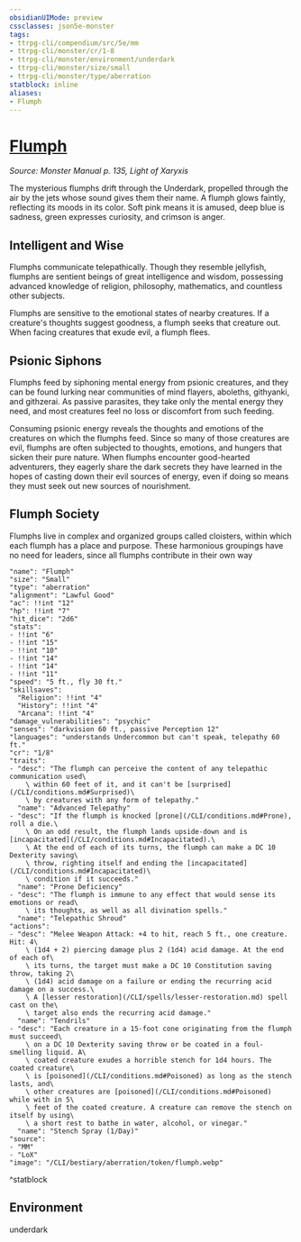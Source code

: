 ```yaml
---
obsidianUIMode: preview
cssclasses: json5e-monster
tags:
- ttrpg-cli/compendium/src/5e/mm
- ttrpg-cli/monster/cr/1-8
- ttrpg-cli/monster/environment/underdark
- ttrpg-cli/monster/size/small
- ttrpg-cli/monster/type/aberration
statblock: inline
aliases:
- Flumph
---
```

# [Flumph](CLI/bestiary/aberration/flumph.md)
*Source: Monster Manual p. 135, Light of Xaryxis*  

The mysterious flumphs drift through the Underdark, propelled through the air by the jets whose sound gives them their name. A flumph glows faintly, reflecting its moods in its color. Soft pink means it is amused, deep blue is sadness, green expresses curiosity, and crimson is anger.

## Intelligent and Wise

Flumphs communicate telepathically. Though they resemble jellyfish, flumphs are sentient beings of great intelligence and wisdom, possessing advanced knowledge of religion, philosophy, mathematics, and countless other subjects.

Flumphs are sensitive to the emotional states of nearby creatures. If a creature's thoughts suggest goodness, a flumph seeks that creature out. When facing creatures that exude evil, a flumph flees.

## Psionic Siphons

Flumphs feed by siphoning mental energy from psionic creatures, and they can be found lurking near communities of mind flayers, aboleths, githyanki, and githzerai. As passive parasites, they take only the mental energy they need, and most creatures feel no loss or discomfort from such feeding.

Consuming psionic energy reveals the thoughts and emotions of the creatures on which the flumphs feed. Since so many of those creatures are evil, flumphs are often subjected to thoughts, emotions, and hungers that sicken their pure nature. When flumphs encounter good-hearted adventurers, they eagerly share the dark secrets they have learned in the hopes of casting down their evil sources of energy, even if doing so means they must seek out new sources of nourishment.

## Flumph Society

Flumphs live in complex and organized groups called cloisters, within which each flumph has a place and purpose. These harmonious groupings have no need for leaders, since all flumphs contribute in their own way

```statblock
"name": "Flumph"
"size": "Small"
"type": "aberration"
"alignment": "Lawful Good"
"ac": !!int "12"
"hp": !!int "7"
"hit_dice": "2d6"
"stats":
- !!int "6"
- !!int "15"
- !!int "10"
- !!int "14"
- !!int "14"
- !!int "11"
"speed": "5 ft., fly 30 ft."
"skillsaves":
  "Religion": !!int "4"
  "History": !!int "4"
  "Arcana": !!int "4"
"damage_vulnerabilities": "psychic"
"senses": "darkvision 60 ft., passive Perception 12"
"languages": "understands Undercommon but can't speak, telepathy 60 ft."
"cr": "1/8"
"traits":
- "desc": "The flumph can perceive the content of any telepathic communication used\
    \ within 60 feet of it, and it can't be [surprised](/CLI/conditions.md#Surprised)\
    \ by creatures with any form of telepathy."
  "name": "Advanced Telepathy"
- "desc": "If the flumph is knocked [prone](/CLI/conditions.md#Prone), roll a die.\
    \ On an odd result, the flumph lands upside-down and is [incapacitated](/CLI/conditions.md#Incapacitated).\
    \ At the end of each of its turns, the flumph can make a DC 10 Dexterity saving\
    \ throw, righting itself and ending the [incapacitated](/CLI/conditions.md#Incapacitated)\
    \ condition if it succeeds."
  "name": "Prone Deficiency"
- "desc": "The flumph is immune to any effect that would sense its emotions or read\
    \ its thoughts, as well as all divination spells."
  "name": "Telepathic Shroud"
"actions":
- "desc": "Melee Weapon Attack: +4 to hit, reach 5 ft., one creature. Hit: 4\
    \ (1d4 + 2) piercing damage plus 2 (1d4) acid damage. At the end of each of\
    \ its turns, the target must make a DC 10 Constitution saving throw, taking 2\
    \ (1d4) acid damage on a failure or ending the recurring acid damage on a success.\
    \ A [lesser restoration](/CLI/spells/lesser-restoration.md) spell cast on the\
    \ target also ends the recurring acid damage."
  "name": "Tendrils"
- "desc": "Each creature in a 15-foot cone originating from the flumph must succeed\
    \ on a DC 10 Dexterity saving throw or be coated in a foul-smelling liquid. A\
    \ coated creature exudes a horrible stench for 1d4 hours. The coated creature\
    \ is [poisoned](/CLI/conditions.md#Poisoned) as long as the stench lasts, and\
    \ other creatures are [poisoned](/CLI/conditions.md#Poisoned) while with in 5\
    \ feet of the coated creature. A creature can remove the stench on itself by using\
    \ a short rest to bathe in water, alcohol, or vinegar."
  "name": "Stench Spray (1/Day)"
"source":
- "MM"
- "LoX"
"image": "/CLI/bestiary/aberration/token/flumph.webp"
```
^statblock

## Environment

underdark